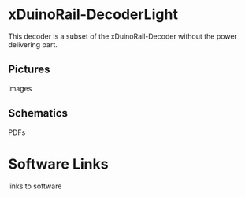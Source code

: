 # xDuinoRail-DecoderLight
This decoder is a subset of the xDuinoRail-Decoder without the power delivering part.

## Pictures
<tbd> images

## Schematics
<tbd> PDFs

# Software Links
<tbd> links to software
